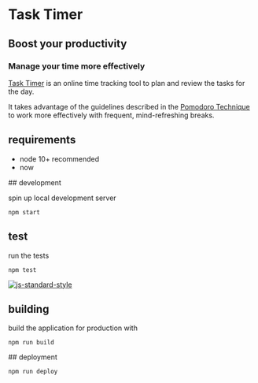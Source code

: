 # Task Timer

## Boost your productivity
### Manage your time more effectively

[Task Timer](https://tasktimer.tk) is an online time tracking tool to plan and review the tasks for the day.

It takes advantage of the guidelines described in the [Pomodoro Technique](http://pomodorotechnique.com) to work more effectively with frequent, mind-refreshing breaks.

## requirements

- node 10+ recommended
- now

## development

spin up local development server

```
npm start
```

## test

run the tests

```
npm test
```

[![js-standard-style](https://cdn.rawgit.com/standard/standard/master/badge.svg)](http://standardjs.com)


## building

build the application for production with

```
npm run build
```


## deployment

```
npm run deploy
```


